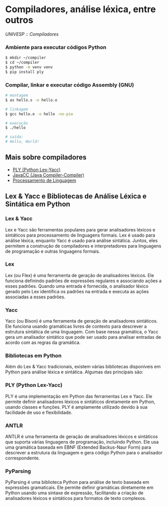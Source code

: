 # Compiladores, análise léxica, entre outros
_UNIVESP :: Compiladores_


### Ambiente para executar códigos Python

```bash
$ mkdir ~/compiler
$ cd ~/compiler
$ python -m venv venv
$ pip install ply
```

### Compilar, linkar e executar código Assembly (GNU)
```bash
# montagem
$ as hello.s -o hello.o

# linkagem
$ gcc hello.o -o hello -no-pie

# execução
$ ./hello

# saída: 
# Hello, World!
```

## Mais sobre compiladores

- [PLY (Python Lex-Yacc)](https://www.dabeaz.com/ply/ply.html#ply_nn4)
- [JavaCC (Java Compiler-Compiler)](http://www.inf.ufes.br/~tavares/labcomp2000/javacc.html)
- [Processamento de Linguagem](https://www.di.ubi.pt/~desousa/DLPC/dlpc.html)




## Lex & Yacc e Bibliotecas de Análise Léxica e Sintática em Python
### Lex & Yacc
Lex e Yacc são ferramentas populares para gerar analisadores léxicos e sintáticos para processamento de linguagens formais. Lex é usado para análise léxica, enquanto Yacc é usado para análise sintática. Juntos, eles permitem a construção de compiladores e interpretadores para linguagens de programação e outras linguagens formais.

### Lex
Lex (ou Flex) é uma ferramenta de geração de analisadores léxicos. Ele funciona definindo padrões de expressões regulares e associando ações a esses padrões. Quando uma entrada é fornecida, o analisador léxico gerado pelo Lex identifica os padrões na entrada e executa as ações associadas a esses padrões.

### Yacc
Yacc (ou Bison) é uma ferramenta de geração de analisadores sintáticos. Ele funciona usando gramáticas livres de contexto para descrever a estrutura sintática de uma linguagem. Com base nessa gramática, o Yacc gera um analisador sintático que pode ser usado para analisar entradas de acordo com as regras da gramática.

### Bibliotecas em Python
Além do Lex & Yacc tradicionais, existem várias bibliotecas disponíveis em Python para análise léxica e sintática. Algumas das principais são:

### PLY (Python Lex-Yacc)
PLY é uma implementação em Python das ferramentas Lex e Yacc. Ele permite definir analisadores léxicos e sintáticos diretamente em Python, usando classes e funções. PLY é amplamente utilizado devido à sua facilidade de uso e flexibilidade.

### ANTLR
ANTLR é uma ferramenta de geração de analisadores léxicos e sintáticos que suporta várias linguagens de programação, incluindo Python. Ele usa uma gramática baseada em EBNF (Extended Backus-Naur Form) para descrever a estrutura da linguagem e gera código Python para o analisador correspondente.

### PyParsing
PyParsing é uma biblioteca Python para análise de texto baseada em expressões gramaticais. Ele permite definir gramáticas diretamente em Python usando uma sintaxe de expressão, facilitando a criação de analisadores léxicos e sintáticos para formatos de texto complexos.


